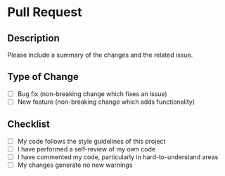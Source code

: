 # Pull Request

## Description

Please include a summary of the changes and the related issue.

## Type of Change

- [ ] Bug fix (non-breaking change which fixes an issue)
- [ ] New feature (non-breaking change which adds functionality)

## Checklist

- [ ] My code follows the style guidelines of this project
- [ ] I have performed a self-review of my own code
- [ ] I have commented my code, particularly in hard-to-understand areas
- [ ] My changes generate no new warnings
